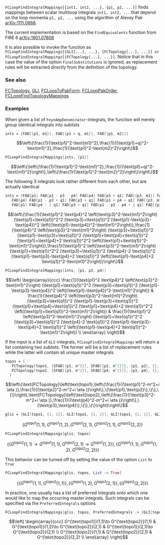 `FCLoopFindIntegralMappings[{int1, int2, ...}, {p1, p2, ...}]` finds mappings between scalar multiloop integrals `int1, int2, ...` that depend on the loop momenta `p1, p2, ...` using the algorithm of Alexey Pak [arXiv:1111.0868](https://arxiv.org/abs/1111.0868).

The current implementation is based on the `FindEquivalents` function from FIRE 6 [arXiv:1901.07808](https://arxiv.org/abs/1901.07808)

It is also possible to invoke the function as `FCLoopFindIntegralMappings[{GLI[...], ...}, {FCTopology[...], ...}] or FCLoopFindIntegralMappings[{FCTopology[...], ...}]`. Notice that in this case the value of the option `FinalSubstitutions` is ignored, as replacement rules will be extracted directly from the definition of the topology.

### See also

[FCTopology](FCTopology), [GLI](GLI), [FCLoopToPakForm](FCLoopToPakForm), [FCLoopPakOrder](FCLoopPakOrder), [FCLoopFindTopologyMappings](FCLoopFindTopologyMappings)

### Examples

When given a list of `FeynAmpDenominator`-integrals, the function will merely group identical integrals into sublists

```mathematica
ints = {FAD[{p1, m1}], FAD[{p1 + q, m1}], FAD[{p1, m2}]}
```

$$\left\{\frac{1}{\text{p1}^2-\text{m1}^2},\frac{1}{(\text{p1}+q)^2-\text{m1}^2},\frac{1}{\text{p1}^2-\text{m2}^2}\right\}$$

```mathematica
FCLoopFindIntegralMappings[ints, {p1}]
```

$$\left\{\left\{\frac{1}{\text{p1}^2-\text{m1}^2},\frac{1}{(\text{p1}+q)^2-\text{m1}^2}\right\},\left\{\frac{1}{\text{p1}^2-\text{m2}^2}\right\}\right\}$$

The following 3 integrals look rather different from each other, but are actually identical

```mathematica
ints = {FAD[p1] FAD[p1 - p3 - p4] FAD[p4] FAD[p3 + q1] FAD[{p3, m1}] FAD[{p1 - p4, m1}] FAD[{p1 + q1, 0}, {p1 + q1, 0}], 
   FAD[p4] FAD[p1 - p3 + q1] FAD[p3 + q1] FAD[p1 + p4 + q1] FAD[{p3, m1}] FAD[{p1 + q1, m1}] FAD[{p1 + p4 + 2 q1, 0}, {p1 + p4 + 2 q1, 0}], 
   FAD[p1] FAD[p4 - 2 q1] FAD[p3 + q1] FAD[p1 - p3 - p4 + 2 q1] FAD[{p3, m1}] FAD[{p1 - p4 + 2 q1, m1}] FAD[{p1 + q1, 0}, {p1 + q1, 0}]}
```

$$\left\{\frac{1}{\text{p1}^2 \text{p4}^2 \left(\text{p3}^2-\text{m1}^2\right) (\text{p1}+\text{q1})^2^2 (\text{p3}+\text{q1})^2 (\text{p1}-\text{p3}-\text{p4})^2 \left((\text{p1}-\text{p4})^2-\text{m1}^2\right)},\frac{1}{\text{p4}^2 \left(\text{p3}^2-\text{m1}^2\right) (\text{p3}+\text{q1})^2 (\text{p1}-\text{p3}+\text{q1})^2 (\text{p1}+\text{p4}+\text{q1})^2 (\text{p1}+\text{p4}+2 \text{q1})^2^2 \left((\text{p1}+\text{q1})^2-\text{m1}^2\right)},\frac{1}{\text{p1}^2 \left(\text{p3}^2-\text{m1}^2\right) (\text{p1}+\text{q1})^2^2 (\text{p3}+\text{q1})^2 (\text{p4}-2 \text{q1})^2 (\text{p1}-\text{p3}-\text{p4}+2 \text{q1})^2 \left((\text{p1}-\text{p4}+2 \text{q1})^2-\text{m1}^2\right)}\right\}$$

```mathematica
FCLoopFindIntegralMappings[ints, {p1, p3, p4}]
```

$$\left(
\begin{array}{ccc}
 \frac{1}{\text{p1}^2 \text{p4}^2 \left(\text{p3}^2-\text{m1}^2\right) (\text{p1}+\text{q1})^2^2 (\text{p3}+\text{q1})^2 (\text{p1}-\text{p3}-\text{p4})^2 \left((\text{p1}-\text{p4})^2-\text{m1}^2\right)} & \frac{1}{\text{p4}^2 \left(\text{p3}^2-\text{m1}^2\right) (\text{p3}+\text{q1})^2 (\text{p1}-\text{p3}+\text{q1})^2 (\text{p1}+\text{p4}+\text{q1})^2 (\text{p1}+\text{p4}+2 \text{q1})^2^2 \left((\text{p1}+\text{q1})^2-\text{m1}^2\right)} & \frac{1}{\text{p1}^2 \left(\text{p3}^2-\text{m1}^2\right) (\text{p1}+\text{q1})^2^2 (\text{p3}+\text{q1})^2 (\text{p4}-2 \text{q1})^2 (\text{p1}-\text{p3}-\text{p4}+2 \text{q1})^2 \left((\text{p1}-\text{p4}+2 \text{q1})^2-\text{m1}^2\right)} \\
\end{array}
\right)$$

If the input is a list of `GLI`-integrals, `FCLoopFindIntegralMappings` will return a list containing two sublists. The former will be a list of replacement rules while the latter will contain all unique master integrals

```mathematica
topos = {
   FCTopology[topo1, {SFAD[{p1, m^2}], SFAD[{p2, m^2}]}, {p1, p2}, {}, {}], 
   FCTopology[topo2, {SFAD[{p3, m^2}], SFAD[{p4, m^2}]}, {p3, p4}, {}, {}] 
  }
```

$$\left\{\text{FCTopology}\left(\text{topo1},\left\{\frac{1}{(\text{p1}^2-m^2+i \eta )},\frac{1}{(\text{p2}^2-m^2+i \eta )}\right\},\{\text{p1},\text{p2}\},\{\},\{\}\right),\text{FCTopology}\left(\text{topo2},\left\{\frac{1}{(\text{p3}^2-m^2+i \eta )},\frac{1}{(\text{p4}^2-m^2+i \eta )}\right\},\{\text{p3},\text{p4}\},\{\},\{\}\right)\right\}$$

```mathematica
glis = {GLI[topo1, {1, 1}], GLI[topo1, {1, 2}], GLI[topo1, {2, 1}], GLI[topo2, {1, 1}], GLI[topo2, {2, 2}]}
```

$$\left\{G^{\text{topo1}}(1,1),G^{\text{topo1}}(1,2),G^{\text{topo1}}(2,1),G^{\text{topo2}}(1,1),G^{\text{topo2}}(2,2)\right\}$$

```mathematica
FCLoopFindIntegralMappings[glis, topos]
```

$$\left\{\left\{G^{\text{topo2}}(1,1)\to G^{\text{topo1}}(1,1),G^{\text{topo1}}(2,1)\to G^{\text{topo1}}(1,2)\right\},\left\{G^{\text{topo1}}(1,1),G^{\text{topo1}}(1,2),G^{\text{topo2}}(2,2)\right\}\right\}$$

This behavior can be turned off by setting the value of the option `List` to `True`

```mathematica
FCLoopFindIntegralMappings[glis, topos, List -> True]
```

$$\left\{\left\{G^{\text{topo1}}(1,1),G^{\text{topo2}}(1,1)\right\},\left\{G^{\text{topo1}}(1,2),G^{\text{topo1}}(2,1)\right\},\left\{G^{\text{topo2}}(2,2)\right\}\right\}$$

In practice, one usually has a list of preferred integrals onto which one would like to map the occurring master integrals. Such integrals can be specified via the `PreferredIntegrals` options

```mathematica
FCLoopFindIntegralMappings[glis, topos, PreferredIntegrals -> {GLI[topo2, {1, 1}], GLI[topo2, {2, 1}]}]
```

$$\left(
\begin{array}{ccc}
 G^{\text{topo1}}(1,1)\to G^{\text{topo2}}(1,1) & G^{\text{topo1}}(1,2)\to G^{\text{topo2}}(2,1) & G^{\text{topo1}}(2,1)\to G^{\text{topo2}}(2,1) \\
 G^{\text{topo2}}(1,1) & G^{\text{topo2}}(2,1) & G^{\text{topo2}}(2,2) \\
\end{array}
\right)$$